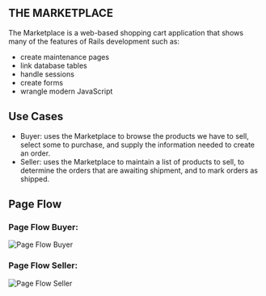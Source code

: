 THE MARKETPLACE
-----
The Marketplace is a web-based shopping cart application that shows many of the features of Rails development such as:
* create maintenance pages
* link database tables
* handle sessions
* create forms
* wrangle modern JavaScript

## Use Cases
* Buyer: uses the Marketplace to browse the products we have to sell, select some to purchase, and supply the information needed to create an order.
* Seller: uses the Marketplace to maintain a list of products to sell, to determine the orders that are awaiting shipment, and to mark orders as shipped.

## Page Flow
### Page Flow Buyer:

![Page Flow Buyer](https://github.com/francescoFH/the-marketplace/blob/main/images/pageflowbuyer.png)

### Page Flow Seller:

![Page Flow Seller](https://github.com/francescoFH/the-marketplace/blob/main/images/pageflowseller.png)
